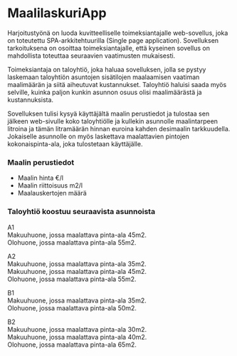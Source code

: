 # MaalilaskuriApp
Harjoitustyönä on luoda kuvitteelliselle toimeksiantajalle web-sovellus, joka on toteutettu SPA-arkkitehtuurilla (Single page application). Sovelluksen tarkoituksena on osoittaa toimeksiantajalle, että kyseinen sovellus on mahdollista toteuttaa seuraavien vaatimusten mukaisesti.

Toimeksiantaja on taloyhtiö, joka haluaa sovelluksen, jolla se pystyy laskemaan taloyhtiön asuntojen sisätilojen maalaamisen vaatiman maalimäärän ja siitä aiheutuvat kustannukset. Taloyhtiö haluisi saada myös selville, kuinka paljon kunkin asunnon osuus olisi maalimäärästä ja kustannuksista.

Sovelluksen tulisi kysyä käyttäjältä maalin perustiedot ja tulostaa sen jälkeen web-sivulle koko taloyhtiölle ja kullekin asunnolle maalintarpeen litroina ja tämän litramäärän hinnan euroina kahden desimaalin tarkkuudella. Jokaiselle asunnolle on myös laskettava maalattavien pintojen kokonaispinta-ala, joka tulostetaan käyttäjälle.

### Maalin perustiedot
- Maalin hinta €/l
- Maalin riittoisuus m2/l
- Maalauskertojen määrä

### Taloyhtiö koostuu seuraavista asunnoista
A1  
Makuuhuone, jossa maalattava pinta-ala 45m2.  
Olohuone, jossa maalattava pinta-ala 55m2.  
  
A2  
Makuuhuone, jossa maalattava pinta-ala 35m2.  
Makuuhuone, jossa maalattava pinta-ala 45m2.  
Olohuone, jossa maalattava pinta-ala 55m2.  
  
B1  
Makuuhuone, jossa maalattava pinta-ala 35m2.  
Olohuone, jossa maalattava pinta-ala 50m2.  
  
B2  
Makuuhuone, jossa maalattava pinta-ala 30m2.  
Makuuhuone, jossa maalattava pinta-ala 40m2.  
Olohuone, jossa maalattava pinta-ala 65m2.  